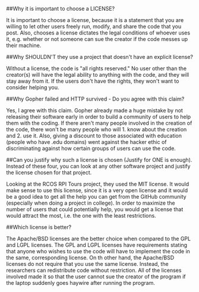 ##Why it is important to choose a LICENSE?

It is important to choose a license, because it is a statement that you are willing to let other users freely run, modify, and share the code that you post. Also, chooses a license dictates the legal conditions of whoever uses it, e.g. whether or not someone can sue the creator if the code messes up their machine.

##Why SHOULDN'T they use a project that doesn't have an explicit license?

Without a license, the code is "all rights reserved." No user other than the creator(s) will have the legal ability to anything with the code, and they will stay away from it. If the users don't have the rights, they won't want to consider helping you.

##Why Gopher failed and HTTP survived - Do you agree with this claim?

Yes, I agree with this claim. Gopher already made a huge mistake by not releasing their software early in order to build a community of users to help them with the coding. If there aren't many people involved in the creation of the code, there won't be many people who will 1. know about the creation and 2. use it.  Also, giving a discount to those associated with education (people who have .edu domains) went against the hacker ethic of discriminating against how certain groups of users can use the code.

##Can you justify why such a license is chosen (Justify for ONE is enough). Instead of these four, you can look at any other software project and justify the license chosen for that project.

Looking at the RCOS RPI Tours project, they used the MIT license. It would make sense to use this license, since it is a very open license and it would be a good idea to get all the help you can get from the GitHub community (especially when doing a project in college). In order to maximize the number of users that could potentially help, you would get a license that would attract the most, i.e. the one with the least restrictions.

##Which license is better?

The Apache/BSD licenses are the better choice when compared to the GPL and LGPL licenses.  The GPL and LGPL licenses have requirements stating that anyone who wishes to use the code will have to implement the code in the same, corresponding license.  On th other hand, the Apache/BSD licenses do not require that you use the same license. Instead, the researchers can redistribute code without restriction. All of the licenses involved made it so that the user cannot sue the creator of the program if the laptop suddenly goes haywire after running the program.
